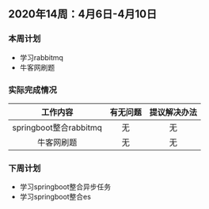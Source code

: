 ## 2020年14周：4月6日-4月10日

### 本周计划

- 学习rabbitmq
- 牛客网刷题



### 实际完成情况

|        工作内容        | 有无问题 | 提议解决办法 |
| :--------------------: | :------: | :----------: |
| springboot整合rabbitmq |    无    |      无      |
|       牛客网刷题       |    无    |      无      |



### 下周计划

- 学习springboot整合异步任务
- 学习springboot整合es

